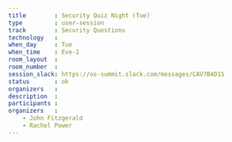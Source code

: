 ```yaml
---
title        : Security Quiz Night (Tue)
type         : user-session
track        : Security Questions
technology   :
when_day     : Tue
when_time    : Eve-1
room_layout  :
room_number  :
session_slack: https://os-summit.slack.com/messages/CAV7B4D1S
status       : ok
organizers   :
description  :
participants :
organizers   :
    - John Fitzgerald
    - Rachel Power
---
```

